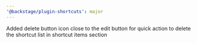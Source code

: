 ```yaml
---
'@backstage/plugin-shortcuts': major
---
```


Added delete button icon close to the edit button for quick action to delete the shortcut list in shortcut items section
